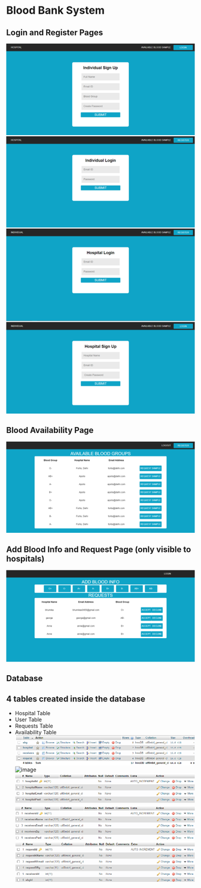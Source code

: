 # Blood Bank System

## Login and Register Pages    
![image](https://github.com/schmithvillers/blood-bank-system/blob/main/images/Screenshot%20(13).png)
![image](https://github.com/schmithvillers/blood-bank-system/blob/main/images/Screenshot%20(14).png)
![image](https://github.com/schmithvillers/blood-bank-system/blob/main/images/Screenshot%20(15).png)
![image](https://github.com/schmithvillers/blood-bank-system/blob/main/images/Screenshot%20(16).png)
## Blood Availability Page    
![image](https://github.com/schmithvillers/blood-bank-system/blob/main/images/Screenshot%20(17).png)
## Add Blood Info and Request Page (only visible to hospitals)
![image](https://github.com/schmithvillers/blood-bank-system/blob/main/images/Screenshot%20(18).png)
## Database    
## 4 tables created inside the database    
* Hospital Table
* User Table
* Requests Table
* Availability Table
![image](https://github.com/schmithvillers/blood-bank-system/blob/main/images/Screenshot%20(19).png)
![image](https://github.com/schmithvillers/blood-bank-system/blob/main/images/Screenshot%20(20).png)
![image](https://github.com/schmithvillers/blood-bank-system/blob/main/images/Screenshot%20(21).png)
![image](https://github.com/schmithvillers/blood-bank-system/blob/main/images/Screenshot%20(22).png)
![image](https://github.com/schmithvillers/blood-bank-system/blob/main/images/Screenshot%20(23).png)
